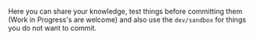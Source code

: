 Here you can share your knowledge, test things before committing them (Work in Progress's are welcome) and also use the `dev/sandbox` for things you do not want to commit.
